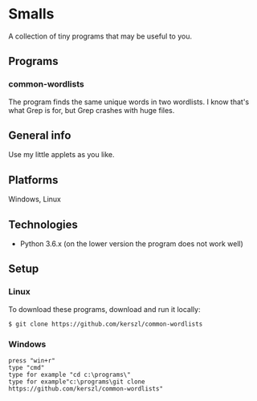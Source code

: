 # Smalls
A collection of tiny programs that may be useful to you.

## Programs
### common-wordlists
The program finds the same unique words in two wordlists. I know that's what Grep is for, but Grep crashes with huge files.

## General info
Use my little applets as you like.

## Platforms
Windows, Linux 

## Technologies
* Python 3.6.x (on the lower version the program does not work well)

## Setup
### Linux
To download these programs, download and run it locally: 
```
$ git clone https://github.com/kerszl/common-wordlists
```

### Windows
```
press "win+r"
type "cmd"
type for example "cd c:\programs\"
type for example"c:\programs\git clone https://github.com/kerszl/common-wordlists"
```
